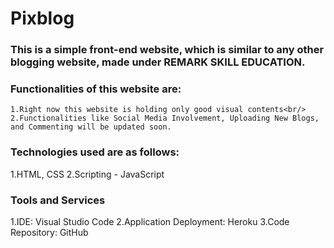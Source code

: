 # Pixblog
### This is a simple front-end website, which is similar to any other blogging website, made under REMARK SKILL EDUCATION.

### Functionalities of this website are:
    1.Right now this website is holding only good visual contents<br/>
    2.Functionalities like Social Media Involvement, Uploading New Blogs, and Commenting will be updated soon.

### Technologies used are as follows:
  1.HTML, CSS
  2.Scripting - JavaScript

### Tools and Services
  1.IDE: Visual Studio Code
  2.Application Deployment: Heroku
  3.Code Repository: GitHub
